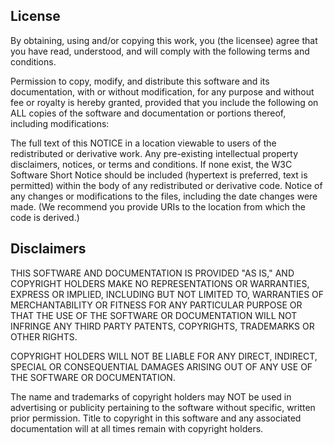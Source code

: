 ## License
By obtaining, using and/or copying this work, you (the licensee) agree that you have read, understood, and will comply with the following terms and conditions.

Permission to copy, modify, and distribute this software and its documentation, with or without modification, for any purpose and without fee or royalty is hereby granted, provided that you include the following on ALL copies of the software and documentation or portions thereof, including modifications:

The full text of this NOTICE in a location viewable to users of the redistributed or derivative work.
Any pre-existing intellectual property disclaimers, notices, or terms and conditions. If none exist, the W3C Software Short Notice should be included (hypertext is preferred, text is permitted) within the body of any redistributed or derivative code.
Notice of any changes or modifications to the files, including the date changes were made. (We recommend you provide URIs to the location from which the code is derived.)

## Disclaimers
THIS SOFTWARE AND DOCUMENTATION IS PROVIDED "AS IS," AND COPYRIGHT HOLDERS MAKE NO REPRESENTATIONS OR WARRANTIES, EXPRESS OR IMPLIED, INCLUDING BUT NOT LIMITED TO, WARRANTIES OF MERCHANTABILITY OR FITNESS FOR ANY PARTICULAR PURPOSE OR THAT THE USE OF THE SOFTWARE OR DOCUMENTATION WILL NOT INFRINGE ANY THIRD PARTY PATENTS, COPYRIGHTS, TRADEMARKS OR OTHER RIGHTS.

COPYRIGHT HOLDERS WILL NOT BE LIABLE FOR ANY DIRECT, INDIRECT, SPECIAL OR CONSEQUENTIAL DAMAGES ARISING OUT OF ANY USE OF THE SOFTWARE OR DOCUMENTATION.

The name and trademarks of copyright holders may NOT be used in advertising or publicity pertaining to the software without specific, written prior permission. Title to copyright in this software and any associated documentation will at all times remain with copyright holders.
